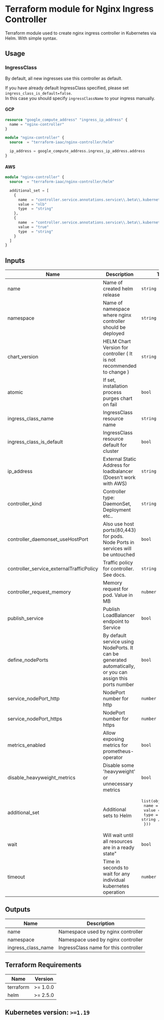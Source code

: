 Terraform module for Nginx Ingress Controller
==========================================

Terraform module used to create nginx ingress controller in Kubernetes via Helm. With simple syntax.

## Usage

### IngressClass 
By default, all new ingresses use this controller as default. 

If you have already default IngressClass specified, please set `ingress_class_is_default=false`. \
In this case you should specify `ingressClassName` to your ingress manually.

#### GCP
```terraform
resource "google_compute_address" "ingress_ip_address" {
  name = "nginx-controller"
}

module "nginx-controller" {
  source  = "terraform-iaac/nginx-controller/helm"

  ip_address = google_compute_address.ingress_ip_address.address
}
```

#### AWS
```terraform
module "nginx-controller" {
  source  = "terraform-iaac/nginx-controller/helm"

  additional_set = [
    {
      name  = "controller.service.annotations.service\\.beta\\.kubernetes\\.io/aws-load-balancer-type"
      value = "nlb"
      type  = "string"
    },
    {
      name  = "controller.service.annotations.service\\.beta\\.kubernetes\\.io/aws-load-balancer-cross-zone-load-balancing-enabled"
      value = "true"
      type  = "string"
    }
  ]
}
```

## Inputs

| Name | Description | Type | Default |  Required |
|------|-------------|------|---------|:--------:|
| name  | Name of created helm release | `string` | `ingress-nginx` | no |
| namespace  | Name of namespace where nginx controller should be deployed | `string` | `kube-system` | no |
| chart\_version  | HELM Chart Version for controller ( It is not recommended to change )| `string` | `4.0.6` | no |
| atomic  | If set, installation process purges chart on fail | `bool` | `false` | no |
| ingress\_class\_name  | IngressClass resource name | `string` | `nginx` | no |
| ingress\_class\_is_default  | IngressClass resource default for cluster | `bool` | `true` | no |
| ip_address | External Static Address for loadbalancer (Doesn't work with AWS) | `string` | n/a | no |
| controller_kind | Controller type: DaemonSet, Deployment etc.. | `string` | `DaemonSet` | no |
| controller_daemonset_useHostPort | Also use host ports(80,443) for pods. Node Ports in services will be untouched | `bool` | `false` | no |
| controller_service_externalTrafficPolicy | Traffic policy for controller. See docs. | `string` | `Local` | no |
| controller_request_memory | Memory request for pod. Value in MB | `nubmer` | `140` | no |
| publish_service | Publish LoadBalancer endpoint to Service | `bool` | `true` | no |
| define_nodePorts | By default service using NodePorts. It can be generated automatically, or you can assign this ports number | `bool` | `true` | no |
| service_nodePort_http | NodePort number for http | `number` | `32001` | no |
| service_nodePort_https | NodePort number for https | `number` | `32002` | no |
| metrics_enabled | Allow exposing metrics for prometheus-operator | `bool` | `false` | no |
| disable_heavyweight_metrics | Disable some 'heavyweight' or unnecessary metrics | `bool` | `false` | no |
| additional\_set | Additional sets to Helm | <pre>list(object({<br>    name  = string<br>    value = string<br>    type  = string // Optional<br>  }))</pre> | `[]` |  no |
| wait | Will wait until all resources are in a ready state" | `bool` | `true` | no |
| timeout | Time in seconds to wait for any individual kubernetes operation | `number` | `300` | no |

## Outputs
| Name | Description |
|------|:-----------:|
| name | Namespace used by nginx controller |
| namespace | Namespace used by nginx controller | 
| ingress\_class\_name | IngressClass name for this controller | 

## Terraform Requirements

| Name | Version  |
|------|----------|
| terraform | >= 1.0.0 |
| helm | >= 2.5.0 |

## Kubernetes version: `>=1.19`
